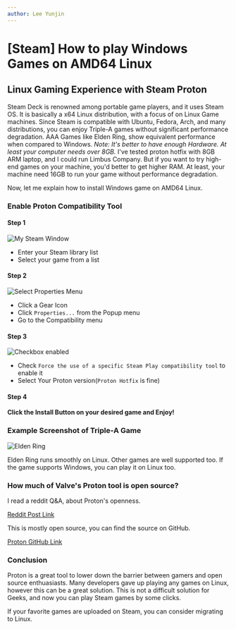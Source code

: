 ```yaml
---
author: Lee Yunjin
---
```


# [Steam] How to play Windows Games on AMD64 Linux

## Linux Gaming Experience with Steam Proton
Steam Deck is renowned among portable game players, and it uses Steam OS. It is basically a x64 Linux distribution, with a focus of on Linux Game machines. Since Steam is compatible with Ubuntu, Fedora, Arch, and many distributions, you can enjoy Triple-A games without significant performance degradation. AAA Games like Elden Ring, show equivalent performance when compared to Windows.
*Note: It's better to have enough Hardware. At least your computer needs over 8GB.*
I've tested proton hotfix with 8GB ARM laptop, and I could run Limbus Company.
But if you want to try high-end games on your machine, you'd better to get higher RAM.
At least, your machine need 16GB to run your game without performance degradation.

Now, let me explain how to install Windows game on AMD64 Linux.

### Enable Proton Compatibility Tool

#### Step 1

![My Steam Window](https://hobbies.yoonjin2.kr:8080/assets/STEAM.png)

- Enter your Steam library list
- Select your game from a list

#### Step 2

![Select Properties Menu](https://hobbies.yoonjin2.kr:8080/assets/SELECT_PROP.png)

- Click a Gear Icon
- Click `Properties...` from the Popup menu
- Go to the Compatibility menu

#### Step 3

![Checkbox enabled](https://hobbies.yoonjin2.kr:8080/assets/STEAM_PROTON.png)

- Check `Force the use of a specific Steam Play compatibility tool` to enable it
- Select Your Proton version(`Proton Hotfix` is fine)

#### Step 4

**Click the Install Button on your desired game and Enjoy!**

### Example Screenshot of Triple-A Game

![Elden Ring](https://hobbies.yoonjin2.kr:8080/assets/eldenring.png)


Elden Ring runs smoothly on Linux.
Other games are well supported too.
If the game supports Windows, you can play it on Linux too.

### How much of Valve's Proton tool is open source?

I read a reddit Q&A, about Proton's openness.

[Reddit Post Link](https://www.reddit.com/r/Steam/comments/jqbqan/how_much_of_valves_proton_tool_is_open_source/)

This is mostly open source, you can find the source on GitHub.

[Proton GitHub Link](https://github.com/ValveSoftware/Proton)

### Conclusion

Proton is a great tool to lower down the barrier between gamers and open source enthuasiasts. 
Many developers gave up playing any games on Linux, however this can be a great solution. This is not a difficult solution for Geeks, and now you can play Steam games by some clicks.

If your favorite games are uploaded on Steam, you can consider migrating to Linux.
